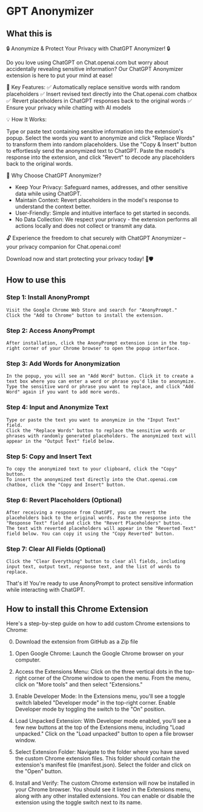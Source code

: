 # GPT Anonymizer

## What this is

🔒 Anonymize & Protect Your Privacy with ChatGPT Anonymizer! 🔒

Do you love using ChatGPT on Chat.openai.com but worry about accidentally revealing sensitive information? Our ChatGPT Anonymizer extension is here to put your mind at ease!

🔎 Key Features:
✅ Automatically replace sensitive words with random placeholders
✅ Insert revised text directly into the Chat.openai.com chatbox
✅ Revert placeholders in ChatGPT responses back to the original words
✅ Ensure your privacy while chatting with AI models

💡 How It Works:

Type or paste text containing sensitive information into the extension's popup.
Select the words you want to anonymize and click "Replace Words" to transform them into random placeholders.
Use the "Copy & Insert" button to effortlessly send the anonymized text to ChatGPT.
Paste the model's response into the extension, and click "Revert" to decode any placeholders back to the original words.

🌟 Why Choose ChatGPT Anonymizer?

- Keep Your Privacy: Safeguard names, addresses, and other sensitive data while using ChatGPT.
- Maintain Context: Revert placeholders in the model's response to understand the context better.
- User-Friendly: Simple and intuitive interface to get started in seconds.
- No Data Collection: We respect your privacy - the extension performs all actions locally and does not collect or transmit any data.

🔓 Experience the freedom to chat securely with ChatGPT Anonymizer – your privacy companion for Chat.openai.com!

Download now and start protecting your privacy today! 💬🛡️


## How to use this
### Step 1: Install AnonyPrompt

    Visit the Google Chrome Web Store and search for "AnonyPrompt."
    Click the "Add to Chrome" button to install the extension.

### Step 2: Access AnonyPrompt

    After installation, click the AnonyPrompt extension icon in the top-right corner of your Chrome browser to open the popup interface.

### Step 3: Add Words for Anonymization

    In the popup, you will see an "Add Word" button. Click it to create a text box where you can enter a word or phrase you'd like to anonymize.
    Type the sensitive word or phrase you want to replace, and click "Add Word" again if you want to add more words.

### Step 4: Input and Anonymize Text

    Type or paste the text you want to anonymize in the "Input Text" field.
    Click the "Replace Words" button to replace the sensitive words or phrases with randomly generated placeholders. The anonymized text will appear in the "Output Text" field below.

### Step 5: Copy and Insert Text

    To copy the anonymized text to your clipboard, click the "Copy" button.
    To insert the anonymized text directly into the Chat.openai.com chatbox, click the "Copy and Insert" button.

### Step 6: Revert Placeholders (Optional)

    After receiving a response from ChatGPT, you can revert the placeholders back to the original words. Paste the response into the "Response Text" field and click the "Revert Placeholders" button.
    The text with reverted placeholders will appear in the "Reverted Text" field below. You can copy it using the "Copy Reverted" button.

### Step 7: Clear All Fields (Optional)

    Click the "Clear Everything" button to clear all fields, including input text, output text, response text, and the list of words to replace.

That's it! You're ready to use AnonyPrompt to protect sensitive information while interacting with ChatGPT.

## How to install this Chrome Extension
Here's a step-by-step guide on how to add custom Chrome extensions to Chrome:

0. Download the extension from GitHub as a Zip file

1. Open Google Chrome: Launch the Google Chrome browser on your computer.

2. Access the Extensions Menu: Click on the three vertical dots in the top-right corner of the Chrome window to open the menu. From the menu, click on "More tools" and then select "Extensions."

3. Enable Developer Mode: In the Extensions menu, you'll see a toggle switch labeled "Developer mode" in the top-right corner. Enable Developer mode by toggling the switch to the "On" position.

4. Load Unpacked Extension: With Developer mode enabled, you'll see a few new buttons at the top of the Extensions menu, including "Load unpacked." Click on the "Load unpacked" button to open a file browser window.

5. Select Extension Folder: Navigate to the folder where you have saved the custom Chrome extension files. This folder should contain the extension's manifest file (manifest.json). Select the folder and click on the "Open" button.

6. Install and Verify: The custom Chrome extension will now be installed in your Chrome browser. You should see it listed in the Extensions menu, along with any other installed extensions. You can enable or disable the extension using the toggle switch next to its name.


